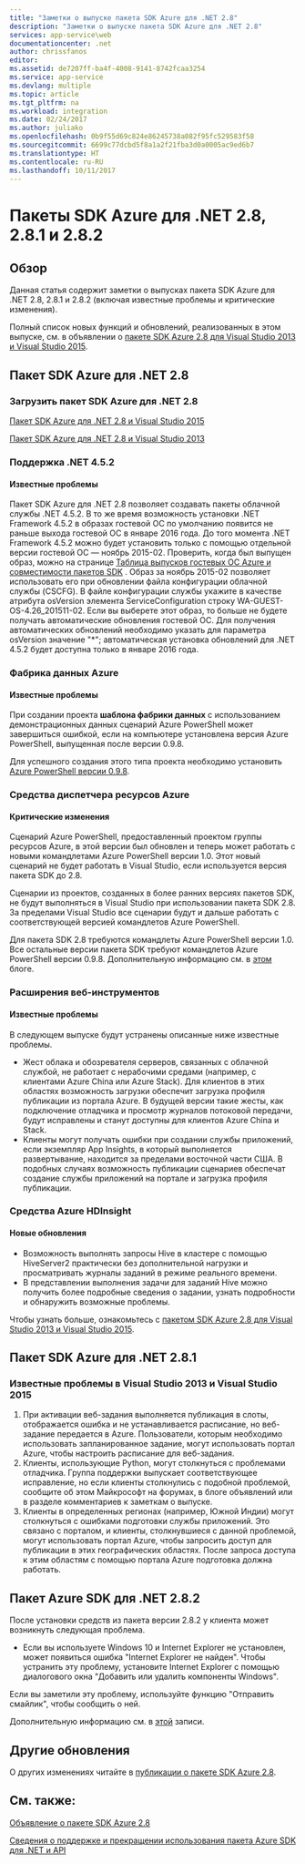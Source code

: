 ```yaml
---
title: "Заметки о выпуске пакета SDK Azure для .NET 2.8"
description: "Заметки о выпуске пакета SDK Azure для .NET 2.8"
services: app-service\web
documentationcenter: .net
author: chrissfanos
editor: 
ms.assetid: de7207ff-ba4f-4008-9141-8742fcaa3254
ms.service: app-service
ms.devlang: multiple
ms.topic: article
ms.tgt_pltfrm: na
ms.workload: integration
ms.date: 02/24/2017
ms.author: juliako
ms.openlocfilehash: 0b9f55d69c824e86245738a082f95fc529583f58
ms.sourcegitcommit: 6699c77dcbd5f8a1a2f21fba3d0a0005ac9ed6b7
ms.translationtype: HT
ms.contentlocale: ru-RU
ms.lasthandoff: 10/11/2017
---
```

# <a name="azure-sdk-for-net-28-281-and-282"></a>Пакеты SDK Azure для .NET 2.8, 2.8.1 и 2.8.2
## <a name="overview"></a>Обзор
Данная статья содержит заметки о выпусках пакета SDK Azure для .NET 2.8, 2.8.1 и 2.8.2 (включая известные проблемы и критические изменения). 

Полный список новых функций и обновлений, реализованных в этом выпуске, см. в объявлении о [пакете SDK Azure 2.8 для Visual Studio 2013 и Visual Studio 2015](https://azure.microsoft.com/blog/announcing-the-azure-sdk-2-8-for-net/). 

## <a name="azure-sdk-for-net-28"></a>Пакет SDK Azure для .NET 2.8
### <a name="download-azure-sdk-for-net-28"></a>Загрузить пакет SDK Azure для .NET 2.8
[Пакет SDK Azure для .NET 2.8 и Visual Studio 2015](http://go.microsoft.com/fwlink/?LinkId=699285) 

[Пакет SDK Azure для .NET 2.8 и Visual Studio 2013](http://go.microsoft.com/fwlink/?LinkId=699287)

### <a name="net-452-support"></a>Поддержка .NET 4.5.2
#### <a name="known-issues"></a>Известные проблемы
Пакет SDK Azure для .NET 2.8 позволяет создавать пакеты облачной службы .NET 4.5.2. В то же время возможность установки .NET Framework 4.5.2 в образах гостевой ОС по умолчанию появится не раньше выхода гостевой ОС в январе 2016 года. До того момента .NET Framework 4.5.2 можно будет установить только с помощью отдельной версии гостевой ОС — ноябрь 2015-02. Проверить, когда был выпущен образ, можно на странице [Таблица выпусков гостевых ОС Azure и совместимости пакетов SDK](../cloud-services/cloud-services-guestos-update-matrix.md) .  Образ за ноябрь 2015-02 позволяет использовать его при обновлении файла конфигурации облачной службы (CSCFG). В файле конфигурации службы укажите в качестве атрибута osVersion элемента ServiceConfiguration строку WA-GUEST-OS-4.26_201511-02. Если вы выберете этот образ, то больше не будете получать автоматические обновления гостевой ОС. Для получения автоматических обновлений необходимо указать для параметра osVersion значение "*"; автоматическая установка обновлений для .NET 4.5.2 будет доступна только в январе 2016 года.

### <a name="azure-data-factory"></a>Фабрика данных Azure
#### <a name="known-issues"></a>Известные проблемы
При создании проекта **шаблона фабрики данных** с использованием демонстрационных данных сценарий Azure PowerShell может завершиться ошибкой, если на компьютере установлена версия Azure PowerShell, выпущенная после версии 0.9.8.

Для успешного создания этого типа проекта необходимо установить [Azure PowerShell версии 0.9.8](https://github.com/Azure/azure-powershell/releases/download/v0.9.8-September2015/azure-powershell.0.9.8.msi).

### <a name="azure-resource-manager-tools"></a>Средства диспетчера ресурсов Azure
#### <a name="breaking-changes"></a>Критические изменения
Сценарий Azure PowerShell, предоставленный проектом группы ресурсов Azure, в этой версии был обновлен и теперь может работать с новыми командлетами Azure PowerShell версии 1.0.  Этот новый сценарий не будет работать в Visual Studio, если используется версия пакета SDK до 2.8.  

Сценарии из проектов, созданных в более ранних версиях пакетов SDK, не будут выполняться в Visual Studio при использовании пакета SDK 2.8.  За пределами Visual Studio все сценарии будут и дальше работать с соответствующей версией командлетов Azure PowerShell.  

Для пакета SDK 2.8 требуются командлеты Azure PowerShell версии 1.0.  Все остальные версии пакета SDK требуют командлетов Azure PowerShell версии 0.9.8.  Дополнительную информацию см. в [этом](http://go.microsoft.com/fwlink/?LinkID=623011) блоге.

### <a name="web-tools-extensions"></a>Расширения веб-инструментов
#### <a name="known-issues"></a>Известные проблемы
В следующем выпуске будут устранены описанные ниже известные проблемы.

* Жест облака и обозревателя серверов, связанных с облачной службой, не работает с нерабочими средами (например, с клиентами Azure China или Azure Stack). Для клиентов в этих областях возможность загрузки обеспечит загрузка профиля публикации из портала Azure. В будущей версии такие жесты, как подключение отладчика и просмотр журналов потоковой передачи, будут исправлены и станут доступны для клиентов Azure China и Stack. 
* Клиенты могут получать ошибки при создании службы приложений, если экземпляр App Insights, в который выполняется развертывание, находится за пределами восточной части США. В подобных случаях возможность публикации сценариев обеспечат создание службы приложений на портале и загрузка профиля публикации. 

### <a name="azure-hdinsight-tools"></a>Средства Azure HDInsight
#### <a name="new-updates"></a>Новые обновления
* Возможность выполнять запросы Hive в кластере с помощью HiveServer2 практически без дополнительной нагрузки и просматривать журналы заданий в режиме реального времени.
* В представлении выполнения задачи для заданий Hive можно получить более подробные сведения о задании, узнать подробности и обнаружить возможные проблемы.

Чтобы узнать больше, ознакомьтесь с [пакетом SDK Azure 2.8 для Visual Studio 2013 и Visual Studio 2015](https://azure.microsoft.com/blog/announcing-the-azure-sdk-2-8-for-net/). 

## <a name="azure-sdk-for-net-281"></a>Пакет SDK Azure для .NET 2.8.1
### <a name="known-issues-for-visual-studio-2013-and-visual-studio-2015"></a>Известные проблемы в Visual Studio 2013 и Visual Studio 2015
1. При активации веб-задания выполняется публикация в слоты, отображается ошибка и не устанавливается расписание, но веб-задание передается в Azure. Пользователи, которым необходимо использовать запланированное задание, могут использовать портал Azure, чтобы настроить расписание для веб-задания. 
2. Клиенты, использующие Python, могут столкнуться с проблемами отладчика. Группа поддержки выпускает соответствующее исправление, но если клиенты столкнулись с подобной проблемой, сообщите об этом Майкрософт на форумах, в блоге объявлений или в разделе комментариев к заметкам о выпуске. 
3. Клиенты в определенных регионах (например, Южной Индии) могут столкнуться с ошибками подготовки службы приложений. Это связано с порталом, и клиенты, столкнувшиеся с данной проблемой, могут использовать портал Azure, чтобы запросить доступ для публикации в этих географических областях. После запроса доступа к этим областям с помощью портала Azure подготовка должна работать. 

## <a name="azure-sdk-for-net-282"></a>Пакет Azure SDK для .NET 2.8.2
После установки средств из пакета версии 2.8.2 у клиента может возникнуть следующая проблема.         

* Если вы используете Windows 10 и Internet Explorer не установлен, может появиться ошибка "Internet Explorer не найден".
  Чтобы устранить эту проблему, установите Internet Explorer с помощью диалогового окна "Добавить или удалить компоненты Windows".

Если вы заметили эту проблему, используйте функцию "Отправить смайлик", чтобы сообщить о ней.

Дополнительную информацию см. в [этой](https://azure.microsoft.com/blog/announcing-azure-sdk-2-8-2-for-net/) записи.

## <a name="other-updates"></a>Другие обновления
О других изменениях читайте в [публикации о пакете SDK Azure 2.8](https://azure.microsoft.com/blog/announcing-the-azure-sdk-2-8-for-net/).

## <a name="also-see"></a>См. также:
[Объявление о пакете SDK Azure 2.8](https://azure.microsoft.com/blog/announcing-the-azure-sdk-2-8-for-net/)

[Сведения о поддержке и прекращении использования пакета Azure SDK для .NET и API](https://msdn.microsoft.com/library/azure/dn479282.aspx)

